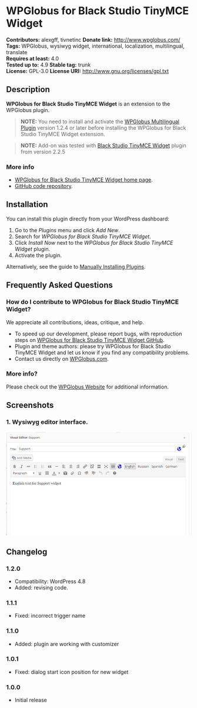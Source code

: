 # WPGlobus for Black Studio TinyMCE Widget #
**Contributors:** alexgff, tivnetinc
**Donate link:** http://www.wpglobus.com/  
**Tags:** WPGlobus, wysiwyg widget, international, localization, multilingual, translate  
**Requires at least:** 4.0  
**Tested up to:** 4.9
**Stable tag:** trunk  
**License:** GPL-3.0
**License URI:** http://www.gnu.org/licenses/gpl.txt

## Description ##

**WPGlobus for Black Studio TinyMCE Widget** is an extension to the WPGlobus plugin.

> **NOTE:** You need to install and activate the [WPGlobus Multilingual Plugin](https://wordpress.org/plugins/wpglobus/) version 1.2.4 or later before installing the WPGlobus for Black Studio TinyMCE Widget extension.

> **NOTE:** Add-on was tested with [Black Studio TinyMCE Widget](https://wordpress.org/plugins/black-studio-tinymce-widget/) plugin from version 2.2.5

### More info ###

* [WPGlobus for Black Studio TinyMCE Widget home page](http://www.wpglobus.com/extensions-archive/wpglobus-for-black-studio-tinymce-widget-archive/).
* [GitHub code repository](https://github.com/WPGlobus/wpglobus-for-black-studio-tinymce-widget).

## Installation ##

You can install this plugin directly from your WordPress dashboard:

1. Go to the *Plugins* menu and click *Add New*.
1. Search for *WPGlobus for Black Studio TinyMCE Widget*.
1. Click *Install Now* next to the *WPGlobus for Black Studio TinyMCE Widget* plugin.
1. Activate the plugin.

Alternatively, see the guide to [Manually Installing Plugins](http://codex.wordpress.org/Managing_Plugins#Manual_Plugin_Installation).

## Frequently Asked Questions ##

### How do I contribute to WPGlobus for Black Studio TinyMCE Widget? ###

We appreciate all contributions, ideas, critique, and help.

* To speed up our development, please report bugs, with reproduction steps on [WPGlobus for Black Studio TinyMCE Widget GitHub](https://github.com/WPGlobus/wpglobus-for-black-studio-tinymce-widget).
* Plugin and theme authors: please try WPGlobus for Black Studio TinyMCE Widget and let us know if you find any compatibility problems.
* Contact us directly on [WPGlobus.com](http://www.wpglobus.com/contact-us/).

### More info? ###

Please check out the [WPGlobus Website](http://www.wpglobus.com/) for additional information.

## Screenshots ##

### 1. Wysiwyg editor interface. ###
![Wysiwyg editor interface.](https://github.com/WPGlobus/wpglobus-for-black-studio-tinymce-widget/blob/master/assets/screenshot-1.png)

## Changelog ##

### 1.2.0 ###
* Compatibility: WordPress 4.8
* Added: revising code.

### 1.1.1 ###
* Fixed: incorrect trigger name

### 1.1.0 ###
* Added: plugin are working with customizer

### 1.0.1 ###
* Fixed: dialog start icon position for new widget

### 1.0.0 ###
* Initial release
